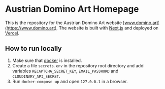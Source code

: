 # Austrian Domino Art Homepage

This is the repository for the Austrian Domino Art website [www.domino.art](https://www.domino.art).
The website is built with [Next.js](https://nextjs.org) and deployed on [Vercel](https://vercel.com).

## How to run locally

1. Make sure that [docker](https://www.docker.com/) is installed.
2. Create a file `secrets.env` in the repository root directory and add variables `RECAPTCHA_SECRET_KEY`, `EMAIL_PASSWORD` and `CLOUDINARY_API_SECRET`.
3. Run `docker-compose up` and open `127.0.0.1` in a browser.
